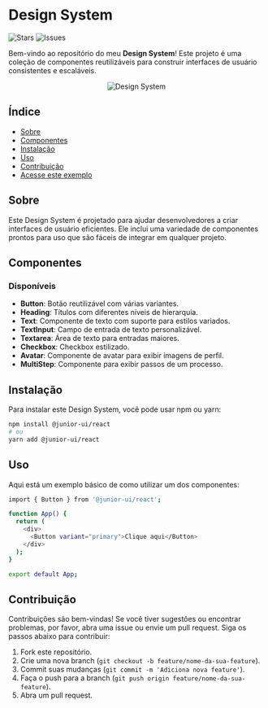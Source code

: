 
# Design System

![Stars](https://img.shields.io/github/stars/RafaelFigueiredo2203/design-system)
![Issues](https://img.shields.io/github/issues/RafaelFigueiredo2203/design-system)

Bem-vindo ao repositório do meu  **Design System**! Este projeto é uma coleção de componentes reutilizáveis para construir interfaces de usuário consistentes e escaláveis.
<p align="center">
  <img src="https://github.com/RafaelFigueiredo2203/design-system/assets/60237326/1955d8df-9ddf-4304-b4cd-1a04e4c6e95c" alt="Design System">
</p>



<h>

## Índice

- [Sobre](#sobre)
- [Componentes](#componentes)
- [Instalação](#instalação)
- [Uso](#uso)
- [Contribuição](#contribuição)
- [Acesse este exemplo](https://rafaelfigueiredo2203.github.io/design-system/?path=/story/home--page)

## Sobre

Este Design System é projetado para ajudar desenvolvedores a criar interfaces de usuário eficientes. Ele inclui uma variedade de componentes prontos para uso que são fáceis de integrar em qualquer projeto.

## Componentes

### Disponíveis

- **Button**: Botão reutilizável com várias variantes.
- **Heading**: Títulos com diferentes níveis de hierarquia.
- **Text**: Componente de texto com suporte para estilos variados.
- **TextInput**: Campo de entrada de texto personalizável.
- **Textarea**: Área de texto para entradas maiores.
- **Checkbox**: Checkbox estilizado.
- **Avatar**: Componente de avatar para exibir imagens de perfil.
- **MultiStep**: Componente para exibir passos de um processo.

## Instalação

Para instalar este Design System, você pode usar npm ou yarn:

```bash
npm install @junior-ui/react
# ou
yarn add @junior-ui/react
```

## Uso

Aqui está um exemplo básico de como utilizar um dos componentes:

```bash
import { Button } from '@junior-ui/react';

function App() {
  return (
    <div>
      <Button variant="primary">Clique aqui</Button>
    </div>
  );
}

export default App;
```

## Contribuição

Contribuições são bem-vindas! Se você tiver sugestões ou encontrar problemas, por favor, abra uma issue ou envie um pull request. Siga os passos abaixo para contribuir:

1.  Fork este repositório.
2.  Crie uma nova branch (`git checkout -b feature/nome-da-sua-feature`).
3.  Commit suas mudanças (`git commit -m 'Adiciona nova feature'`).
4.  Faça o push para a branch (`git push origin feature/nome-da-sua-feature`).
5.  Abra um pull request.
